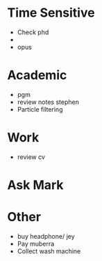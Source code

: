 
# Time Sensitive
- Check phd
- 
- opus
  

# Academic
- pgm
- review notes stephen
- Particle filtering

# Work
- review cv

# Ask Mark

# Other
- buy headphone/ jey
- Pay muberra 
- Collect wash machine


